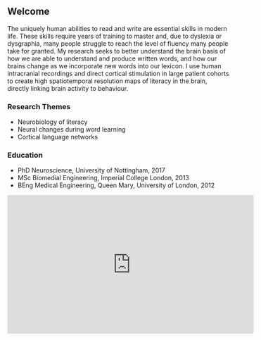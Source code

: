 ## Welcome

The uniquely human abilities to read and write are essential skills in modern life. These skills require years of training to master and, due to dyslexia or dysgraphia, many people struggle to reach the level of fluency many people take for granted. My research seeks to better understand the brain basis of how we are able to understand and produce written words, and how our brains change as we incorporate new words into our lexicon. I use human intracranial recordings and direct cortical stimulation in large patient cohorts to create high spatiotemporal resolution maps of literacy in the brain, directly linking brain activity to behaviour. 

### Research Themes
- Neurobiology of literacy
- Neural changes during word learning
- Cortical language networks

### Education	
- PhD Neuroscience, University of Nottingham, 2017
- MSc Biomedial Engineering, Imperial College London, 2013
- BEng Medical Engineering, Queen Mary, University of London, 2012

<iframe width="560" height="315" src="https://www.youtube.com/embed/gABVHQTcC-w" title="YouTube video player" frameborder="0" allow="accelerometer; autoplay; clipboard-write; encrypted-media; gyroscope; picture-in-picture" allowfullscreen></iframe>
